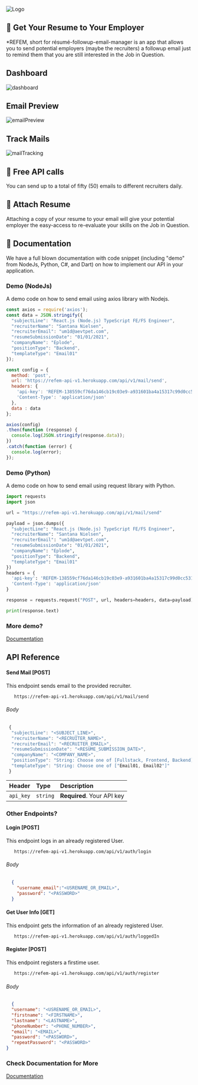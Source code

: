 ![Logo](https://user-images.githubusercontent.com/32282934/148679332-e9069c6f-8092-46ba-a18c-f1e6f8db853a.png)


## :checkered_flag: Get Your Resume to Your Employer
*REFEM, short for résumé-followup-email-manager is an app that allows you to send potential employers (maybe the recruiters) a followup email just to remind them that you are still interested in the Job in Question.

## Dashboard
![dashboard](https://user-images.githubusercontent.com/32282934/148679388-00644f28-438a-4fc2-8a6e-659acd024c44.png)

## Email Preview
![emailPreview](https://user-images.githubusercontent.com/32282934/148679410-e691ca07-2075-4d90-93d2-4a964e76f36e.png)

## Track Mails
![mailTracking](https://user-images.githubusercontent.com/32282934/148679421-4806a7af-413d-498b-a16e-90e0ae9cf679.png)


## :traffic_light: Free API calls
You can send up to a total of fifty (50) emails to different recruiters daily.

## :pencil: Attach Resume
Attaching a copy of your resume to your email will give your potential employer the easy-access to re-evaluate your skills on the Job in Question.

## :traffic_light: Documentation
We have a full blown documentation with code snippet (including "demo" from NodeJs, Python, C#, and Dart) on how to implement our API in your application.


### Demo (NodeJs)
A demo code on how to send email using axios library with Nodejs.

```js
const axios = require('axios');
const data = JSON.stringify({
  "subjectLine": "React.js (Node.js) TypeScript FE/FS Engineer",
  "recruiterName": "Santana Nielsen",
  "recruiterEmail": "um1d@aevtpet.com",
  "resumeSubmissionDate": "01/01/2021",
  "companyName": "Eplode",
  "positionType": "Backend",
  "templateType": "Email01"
});

const config = {
  method: 'post',
  url: 'https://refem-api-v1.herokuapp.com/api/v1/mail/send',
  headers: { 
    'api-key': 'REFEM-138559cf76da146cb19c03e9-a931601ba4a15317c99d0cc531ab0f0cd3', 
    'Content-Type': 'application/json'
  },
  data : data
};

axios(config)
.then(function (response) {
  console.log(JSON.stringify(response.data));
})
.catch(function (error) {
  console.log(error);
});
```


### Demo (Python)
A demo code on how to send email using request library with Python.
```py
import requests
import json

url = "https://refem-api-v1.herokuapp.com/api/v1/mail/send"

payload = json.dumps({
  "subjectLine": "React.js (Node.js) TypeScript FE/FS Engineer",
  "recruiterName": "Santana Nielsen",
  "recruiterEmail": "um1d@aevtpet.com",
  "resumeSubmissionDate": "01/01/2021",
  "companyName": "Eplode",
  "positionType": "Backend",
  "templateType": "Email01"
})
headers = {
  'api-key': 'REFEM-138559cf76da146cb19c03e9-a931601ba4a15317c99d0cc531ab0f0cd3',
  'Content-Type': 'application/json'
}

response = requests.request("POST", url, headers=headers, data=payload)

print(response.text)
```

### More demo?

[Documentation](https://refem.vercel.app/documentation)


## API Reference

#### Send Mail [POST]
This endpoint sends email to the provided recruiter.

```terminal
   https://refem-api-v1.herokuapp.com/api/v1/mail/send
```
###### Body
```js
 {
  "subjectLine": "<SUBJECT_LINE>",
  "recruiterName": "<RECRUITER_NAME>",
  "recruiterEmail": "<RECRUITER_EMAIL>",
  "resumeSubmissionDate": "<RESUME_SUBMISSION_DATE>",
  "companyName": "<COMPANY_NAME>",
  "positionType": "String: Choose one of [Fullstack, Frontend, Backend]",
  "templateType": "String: Choose one of ["Email01, Email02"]"
 }
```

| Header    | Type     | Description                |
| :-------- | :------- | :------------------------- |
| `api_key` | `string` | **Required**. Your API key |



### Other Endpoints?

#### Login [POST]
This endpoint logs in an already registered User.

```terminal
   https://refem-api-v1.herokuapp.com/api/v1/auth/login
```
###### Body
```json
  {
    "username_email":"<USRENAME_OR_EMAIL>",
    "password": "<PASSWORD>"
  }
```

#### Get User Info [GET]
This endpoint gets the information of an already registered User.

```terminal
   https://refem-api-v1.herokuapp.com/api/v1/auth/loggedIn
```

#### Register [POST]
This endpoint registers a firstime user.

```terminal
   https://refem-api-v1.herokuapp.com/api/v1/auth/register
```
###### Body
```json
  {
  "username": "<USRENAME_OR_EMAIL>",
  "firstname": "<FIRSTNAME>",
  "lastname": "<LASTNAME>",
  "phoneNumber": "<PHONE_NUMBER>",
  "email": "<EMAIL>",
  "password": "<PASSWORD>",
  "repeatPassword": "<PASSWORD>"
}
```


### Check Documentation for More

[Documentation](https://refem.vercel.app/documentation)
